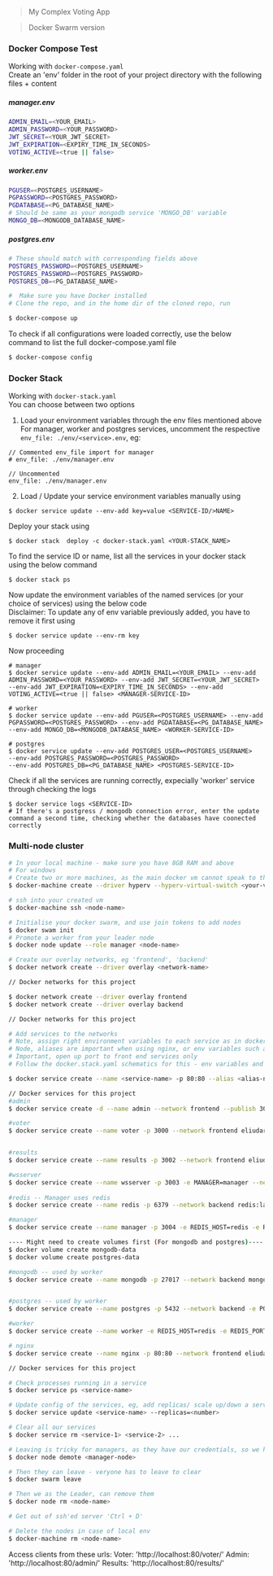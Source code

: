 > My Complex Voting App

> Docker Swarm version
### Docker Compose Test
Working with ```docker-compose.yaml```\
Create an 'env' folder in the root of your project directory with the following files + content

##### manager.env
```bash
ADMIN_EMAIL=<YOUR_EMAIL>
ADMIN_PASSWORD=<YOUR_PASSWORD>
JWT_SECRET=<YOUR_JWT_SECRET>
JWT_EXPIRATION=<EXPIRY_TIME_IN_SECONDS>
VOTING_ACTIVE=<true || false>
```
##### worker.env
```bash
PGUSER=<POSTGRES_USERNAME>
PGPASSWORD=<POSTGRES_PASSWORD>
PGDATABASE=<PG_DATABASE_NAME>
# Should be same as your mongodb service 'MONGO_DB' variable
MONGO_DB=<MONGODB_DATABASE_NAME>
```
##### postgres.env
```bash
# These should match with corresponding fields above
POSTGRES_PASSWORD=<POSTGRES_USERNAME>
POSTGRES_PASSWORD=<POSTGRES_PASSWORD>
POSTGRES_DB=<PG_DATABASE_NAME>
```


``` bash
#  Make sure you have Docker installed
# Clone the repo, and in the home dir of the cloned repo, run

$ docker-compose up
```

To check if all configurations were loaded correctly, use the below command to list the full docker-compose.yaml file
```bash
$ docker-compose config
```

### Docker Stack 
Working with ```docker-stack.yaml```\
You can choose between two options
1. Load your environment variables through the env files mentioned above\
For manager, worker and postgres services, uncomment the respective ```env_file: ./env/<service>.env```, eg:
```
// Commented env_file import for manager
# env_file: ./env/manager.env

// Uncommented
env_file: ./env/manager.env
```

2. Load / Update your service environment variables manually using 
```
$ docker service update --env-add key=value <SERVICE-ID/>NAME>
```
Deploy your stack using 
```
$ docker stack  deploy -c docker-stack.yaml <YOUR-STACK_NAME>
```

To find the service ID or name, list all the services in your docker stack using the below command
```
$ docker stack ps
```
Now update the environment variables of the named services (or your choice of services) using the below code\
Disclaimer: To update any of env variable previously added, you have to remove it first using 
```
$ docker service update --env-rm key 
```
Now proceeding
```
# manager
$ docker service update --env-add ADMIN_EMAIL=<YOUR_EMAIL> --env-add ADMIN_PASSWORD=<YOUR_PASSWORD> --env-add JWT_SECRET=<YOUR_JWT_SECRET> --env-add JWT_EXPIRATION=<EXPIRY_TIME_IN_SECONDS> --env-add VOTING_ACTIVE=<true || false> <MANAGER-SERVICE-ID>

# worker
$ docker service update --env-add PGUSER=<POSTGRES_USERNAME> --env-add PGPASSWORD=<POSTGRES_PASSWORD> --env-add PGDATABASE=<PG_DATABASE_NAME> --env-add MONGO_DB=<MONGODB_DATABASE_NAME> <WORKER-SERVICE-ID>

# postgres
$ docker service update --env-add POSTGRES_USER=<POSTGRES_USERNAME>
--env-add POSTGRES_PASSWORD=<POSTGRES_PASSWORD>
--env-add POSTGRES_DB=<PG_DATABASE_NAME> <POSTGRES-SERVICE-ID>
```
Check if all the services are running correctly, expecially 'worker' service
through checking the logs
```
$ docker service logs <SERVICE-ID>
# If there's a postgress / mongodb connection error, enter the update command a second time, checking whether the databases have coonected correctly
```


### Multi-node cluster
``` bash
# In your local machine - make sure you have 8GB RAM and above
# For windows
# Create two or more machines, as the main docker vm cannot speak to these created docker-machines
$ docker-machine create --driver hyperv --hyperv-virtual-switch <your-virtual-switch> <node-name>

# ssh into your created vm
$ docker-machine ssh <node-name>

# Initialise your docker swarm, and use join tokens to add nodes
$ docker swam init
# Promote a worker from your leader node
$ docker node update --role manager <node-name>

# Create our overlay networks, eg 'frontend', 'backend'
$ docker network create --driver overlay <network-name>

// Docker networks for this project

$ docker network create --driver overlay frontend
$ docker network create --driver overlay backend

// Docker networks for this project

# Add services to the networks
# Note, assign right environment variables to each service as in docker.stack.yaml
# Node, aliases are important when using nginx, or env variables such as MONGODB=mongodb
# Important, open up port to front end services only
# Follow the docker.stack.yaml schematics for this - env variables and aliases are most important, + ports to frontend services

$ docker service create --name <service-name> -p 80:80 --alias <alias-name> --network <network-name> -e <env-variables>=<env-value> -e <env-variables>=<env-value> <image>

// Docker services for this project
#admin
$ docker service create -d --name admin --network frontend --publish 3001 eliudarudo/complex-voting-app-admin

#voter
$ docker service create --name voter -p 3000 --network frontend eliudarudo/complex-voting-app-voter


#results
$ docker service create --name results -p 3002 --network frontend eliudarudo/complex-voting-app-results

#wsserver
$ docker service create --name wsserver -p 3003 -e MANAGER=manager --network frontend eliudarudo/complex-voting-app-ws-server 
 
#redis -- Manager uses redis
$ docker service create --name redis -p 6379 --network backend redis:latest 

#manager
$ docker service create --name manager -p 3004 -e REDIS_HOST=redis -e REDIS_PORT=6379 -e WSSERVER=wsserver -e ADMIN_EMAIL=<YOUR_EMAIL> -e ADMIN_PASSWORD=<YOUR_PASSWORD> -e JWT_SECRET=<YOUR_JWT_SECRET> -e JWT_EXPIRATION=<EXPIRY_TIME_IN_SECONDS> -e VOTING_ACTIVE=<true || false> --network frontend --network backend eliudarudo/complex-voting-app-manager

---- Might need to create volumes first (For mongodb and postgres)----
$ docker volume create mongodb-data
$ docker volume create postgres-data

#mongodb -- used by worker
$ docker service create --name mongodb -p 27017 --network backend mongo:latest 


#postgres -- used by worker
$ docker service create --name postgres -p 5432 --network backend -e POSTGRES_USER=<POSTGRES_USERNAME> -e POSTGRES_PASSWORD=<POSTGRES_PASSWORD> -e POSTGRES_DB=<PG_DATABASE_NAME> postgres:latest postgres 

#worker
$ docker service create --name worker -e REDIS_HOST=redis -e REDIS_PORT=6379 -e MONGO_URI=mongodb -e MONGO_PORT=27017 -e MONGO_DB=voter_data -e PGHOST=postgres -e PGPORT=5432 -e PGUSER=<POSTGRES_USERNAME> -e PGPASSWORD=<POSTGRES_PASSWORD> -e PGDATABASE=<PG_DATABASE_NAME> --network backend eliudarudo/complex-voting-app-worker 

# nginx
$ docker service create --name nginx -p 80:80 --network frontend eliudarudo/complex-voting-app-nginx 

// Docker services for this project

# Check processes running in a service
$ docker service ps <service-name>

# Update config of the services, eg, add replicas/ scale up/down a service
$ docker service update <service-name> --replicas=<number>

# Clear all our services
$ docker service rm <service-1> <service-2> ...

# Leaving is tricky for managers, as they have our credentials, so we have to demote them first
$ docker node demote <manager-node>

# Then they can leave - veryone has to leave to clear
$ docker swarm leave

# Then we as the Leader, can remove them
$ docker node rm <node-name>

# Get out of ssh'ed server 'Ctrl + D'

# Delete the nodes in case of local env
$ docker-machine rm <node-name>

```



Access clients from these urls:
Voter: 'http://localhost:80/voter/'
Admin: 'http://localhost:80/admin/'
Results: 'http://localhost:80/results/'


